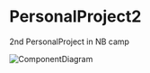 # PersonalProject2
2nd PersonalProject in NB camp

![ComponentDiagram](https://github.com/Zif1519/PersonalProject2/assets/141081153/0ee669dc-3fdb-4176-8301-1d5d684692da)
